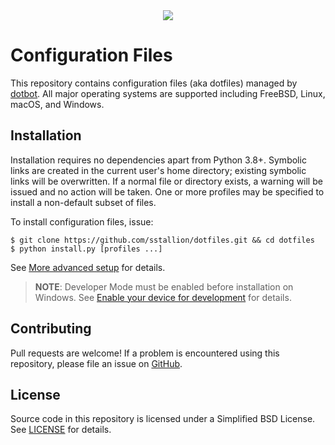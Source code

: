 <div align="center">
    <img src=".github/images/emacs.jpg"/>
</div>

# Configuration Files

This repository contains configuration files (aka dotfiles) managed by
[dotbot][1]. All major operating systems are supported including FreeBSD, Linux,
macOS, and Windows.

## Installation

Installation requires no dependencies apart from Python 3.8+. Symbolic links are
created in the current user's home directory; existing symbolic links will be
overwritten. If a normal file or directory exists, a warning will be issued and
no action will be taken. One or more profiles may be specified to install a
non-default subset of files.

To install configuration files, issue:

    $ git clone https://github.com/sstallion/dotfiles.git && cd dotfiles
    $ python install.py [profiles ...]

See [More advanced setup][2] for details.

> **NOTE**: Developer Mode must be enabled before installation on Windows. See
> [Enable your device for development][3] for details.

## Contributing

Pull requests are welcome! If a problem is encountered using this repository,
please file an issue on [GitHub][4].

## License

Source code in this repository is licensed under a Simplified BSD License. See
[LICENSE][5] for details.

[1]: https://github.com/anishathalye/dotbot
[2]: https://github.com/anishathalye/dotbot/wiki/Tips-and-Tricks#more-advanced-setup
[3]: https://learn.microsoft.com/en-us/windows/apps/get-started/enable-your-device-for-development
[4]: https://github.com/sstallion/dotfiles/issues
[5]: https://github.com/sstallion/dotfiles/blob/master/LICENSE

